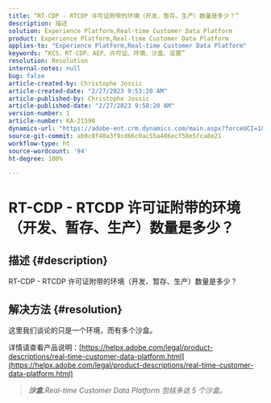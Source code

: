 ```yaml
---
title: “RT-CDP - RTCDP 许可证附带的环境（开发、暂存、生产）数量是多少？”
description: 描述
solution: Experience Platform,Real-time Customer Data Platform
product: Experience Platform,Real-time Customer Data Platform
applies-to: "Experience Platform,Real-time Customer Data Platform"
keywords: “KCS、RT-CDP、AEP、许可证、环境、沙盒、设置”
resolution: Resolution
internal-notes: null
bug: false
article-created-by: Christophe Jossic
article-created-date: "2/27/2023 9:53:20 AM"
article-published-by: Christophe Jossic
article-published-date: "2/27/2023 9:58:20 AM"
version-number: 1
article-number: KA-21590
dynamics-url: "https://adobe-ent.crm.dynamics.com/main.aspx?forceUCI=1&pagetype=entityrecord&etn=knowledgearticle&id=3fdd448f-84b6-ed11-83fe-6045bd006a22"
source-git-commit: ab9c0f40a3f9cd66c0ac55a486ecf58e5fca8e21
workflow-type: ht
source-wordcount: '94'
ht-degree: 100%

---
```


# RT-CDP - RTCDP 许可证附带的环境（开发、暂存、生产）数量是多少？

## 描述 {#description}

RT-CDP - RTCDP 许可证附带的环境（开发、暂存、生产）数量是多少？

## 解决方法 {#resolution}


这里我们谈论的只是一个环境，而有多个沙盒。

详情请查看产品说明：[https://helpx.adobe.com/legal/product-descriptions/real-time-customer-data-platform.html](https://helpx.adobe.com/legal/product-descriptions/real-time-customer-data-platform.html)


> <b>*沙盒.</b>Real-time Customer Data Platform 包括多达 5 个沙盒。*

